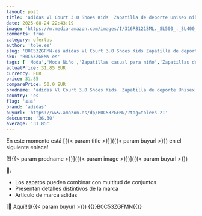 ```yaml
---
layout: post
title: 'adidas Vl Court 3.0 Shoes Kids  Zapatilla de deporte Unisex niños  grey three Cloud white grey two  36 EU'
date: 2025-08-24 22:43:19
image: 'https://m.media-amazon.com/images/I/316R8121SML._SL500_._SL400_.jpg'
comments: true
category: ofertas
author: 'tole.es'
slug: 'B0C53ZGFMN-es adidas Vl Court 3.0 Shoes Kids Zapatilla de deporte Unisex...'
sku: 'B0C53ZGFMN-es'
tags: [ 'Moda','Moda Niño','Zapatillas casual para niño','Zapatillas deportivas y de moda para niños','Zapatos de niño','adidas','zapatilla','🇪🇸', ]
actualPrice: 31.85 EUR
currency: EUR
price: 31.85
comparePrice: 50.0 EUR
prodname: 'adidas Vl Court 3.0 Shoes Kids  Zapatilla de deporte Unisex niños  grey three Cloud white grey two  36 EU'
country: 'es'
flag: '🇪🇸'
brand: 'adidas'
buyurl: 'https://www.amazon.es/dp/B0C53ZGFMN/?tag=tolees-21'
descuento: '36.30'
average: '31.85'
---
```


En este momento está [{{< param title >}}]({{< param buyurl >}}) en el siguiente enlace!

[![{{< param prodname >}}]({{< param image >}})]({{< param buyurl >}})

🔎:

- Los zapatos pueden combinar con multitud de conjuntos
- Presentan detalles distintivos de la marca
- Artículo de marca adidas

[🛒 Aquí!!!]({{< param buyurl >}})
{{<world>}}B0C53ZGFMN{{</world>}}
